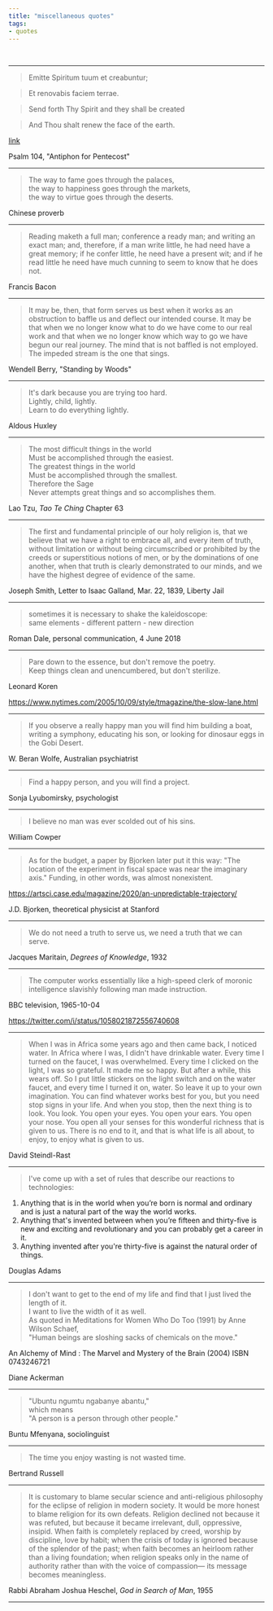 ```yaml
---
title: "miscellaneous quotes"
tags:
- quotes
---
```


<br>

---

> Emitte Spiritum tuum et creabuntur;

> Et renovabis faciem terrae.

> Send forth Thy Spirit and they shall be created

> And Thou shalt renew the face of the earth.

[link](http://www1.cpdl.org/wiki/index.php/Emitte_spiritum_tuum)

Psalm 104, "Antiphon for Pentecost"

---

> The way to fame goes through the palaces,  
> the way to happiness goes through the markets,  
> the way to virtue goes through the deserts.  

Chinese proverb

---

> Reading maketh a full man;
> conference a ready man;
> and writing an exact man;
> and, therefore, if a man write little, he had need have a great memory;
> if he confer little, he need have a present wit;
> and if he read little he need have much cunning to seem to know that he does not.

Francis Bacon

---

> It may be, then, that form serves us best
when it works as an obstruction to baffle us
and deflect our intended course.
It may be that when we no longer know what to do
we have come to our real work and that
when we no longer know which way to go
we have begun our real journey.
The mind that is not baffled is not employed.
The impeded stream is the one that sings.

Wendell Berry, "Standing by Woods"

---

> It's dark because you are trying too hard.  
Lightly, child, lightly.  
Learn to do everything lightly.  

Aldous Huxley

---

> The most difficult things in the world  
Must be accomplished through the easiest.  
The greatest things in the world  
Must be accomplished through the smallest.  
Therefore the Sage  
Never attempts great things and so accomplishes them.  

Lao Tzu, _Tao Te Ching_ Chapter 63

---

> The first and fundamental principle of our holy religion is,
that we believe that we have a right to embrace all,
and every item of truth,
without limitation or
without being circumscribed or
prohibited by the creeds or
superstitious notions of men, or by the
dominations of one another,
when that truth is clearly demonstrated to our minds,
and we have the highest degree of evidence of the same.

Joseph Smith, Letter to Isaac Galland, Mar. 22, 1839, Liberty Jail

---

>sometimes it is necessary to shake the kaleidoscope:  
same elements - different pattern - new direction

Roman Dale, personal communication, 4 June 2018

---

>Pare down to the essence, but don't remove the poetry.  
Keep things clean and unencumbered, but don't sterilize.

Leonard Koren

<https://www.nytimes.com/2005/10/09/style/tmagazine/the-slow-lane.html>

---

>If you observe a really happy man you will find him building a boat, writing a symphony, educating his son, or looking for dinosaur eggs in the Gobi Desert.

W. Beran Wolfe, Australian psychiatrist

---

>Find a happy person, and you will find a project.

Sonja Lyubomirsky, psychologist

---

>I believe no man was ever scolded out of his sins.

William Cowper

---

>As for the budget, a paper by Bjorken later put it this way:
"The location of the experiment in fiscal space was near the imaginary axis."
Funding, in other words, was almost nonexistent.

<https://artsci.case.edu/magazine/2020/an-unpredictable-trajectory/>

J.D. Bjorken, theoretical physicist at Stanford

---

>We do not need a truth to serve us, 
we need a truth that we can serve.

Jacques Maritain, *Degrees of Knowledge*, 1932

---

>The computer works essentially like a 
high-speed clerk of moronic intelligence 
slavishly following man made instruction.

BBC television, 1965-10-04

<https://twitter.com/i/status/1058021872556740608>

---

>When I was in Africa some years ago and then came back, I noticed water. 
In Africa where I was, I didn't have drinkable water. 
Every time I turned on the faucet, I was overwhelmed. 
Every time I clicked on the light, I was so grateful. 
It made me so happy. 
But after a while, this wears off. 
So I put little stickers on the light switch and on the water faucet, 
and every time I turned it on, water. 
So leave it up to your own imagination. 
You can find whatever works best for you, but you need stop signs in your life. 
And when you stop, then the next thing is to look. 
You look. You open your eyes. You open your ears. You open your nose. 
You open all your senses for this wonderful richness that is given to us. 
There is no end to it, and that is what life is all about, to enjoy, to enjoy what is given to us.

David Steindl-Rast

---

>I've come up with a set of rules that describe our reactions to technologies:
1. Anything that is in the world when you’re born is normal and ordinary and is just a natural part of the way the world works.
2. Anything that's invented between when you’re fifteen and thirty-five is new and exciting and revolutionary and you can probably get a career in it.
3. Anything invented after you're thirty-five is against the natural order of things.

Douglas Adams

---

>I don't want to get to the end of my life and find that I just lived the length of it.  
I want to live the width of it as well.  
As quoted in Meditations for Women Who Do Too (1991) by Anne Wilson Schaef,  
"Human beings are sloshing sacks of chemicals on the move."

An Alchemy of Mind : The Marvel and Mystery of the Brain (2004) ISBN 0743246721

Diane Ackerman

---

>"Ubuntu ngumtu ngabanye abantu,"  
which means  
"A person is a person through other people."

Buntu Mfenyana, sociolinguist 

---

>The time you enjoy wasting is not wasted time.

Bertrand Russell

---

>It is customary to blame secular science and anti-religious philosophy for the eclipse of religion in modern society. 
It would be more honest to blame religion for its own defeats. 
Religion declined not because it was refuted, but because it became irrelevant, dull, oppressive, insipid. 
When faith is completely replaced by creed, worship by discipline, love by habit; 
when the crisis of today is ignored because of the splendor of the past; 
when faith becomes an heirloom rather than a living foundation; 
when religion speaks only in the name of authority rather than with the voice of compassion—
its message becomes meaningless.

Rabbi Abraham Joshua Heschel, *God in Search of Man*, 1955

---
